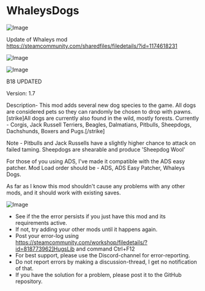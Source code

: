 # WhaleysDogs

![Image](https://i.imgur.com/buuPQel.png)

Update of Whaleys mod
https://steamcommunity.com/sharedfiles/filedetails/?id=1174618231

![Image](https://i.imgur.com/pufA0kM.png)

	
![Image](https://i.imgur.com/Z4GOv8H.png)

B18 UPDATED

Version: 1.7
	
Description-
This mod adds several new dog species to the game. All dogs are considered pets so they can randomly be chosen to drop with pawns. [strike]All dogs are currently also found in the wild, mostly forests. Currently - Corgis, Jack Russell Terriers, Beagles, Dalmatians, Pitbulls, Sheepdogs, Dachshunds, Boxers and Pugs.[/strike]

Note - 
Pitbulls and Jack Russells have a slightly higher chance to attack on failed taming. 
Sheepdogs are shearable and produce 'Sheepdog Wool' 

For those of you using ADS, I've made it compatible with the ADS easy patcher. Mod Load order should be -
ADS, ADS Easy Patcher, Whaleys Dogs. 

As far as I know this mod shouldn't cause any problems with any other mods, and it should work with existing saves.

![Image](https://i.imgur.com/PwoNOj4.png)



-  See if the the error persists if you just have this mod and its requirements active.
-  If not, try adding your other mods until it happens again.
-  Post your error-log using https://steamcommunity.com/workshop/filedetails/?id=818773962]HugsLib and command Ctrl+F12
-  For best support, please use the Discord-channel for error-reporting.
-  Do not report errors by making a discussion-thread, I get no notification of that.
-  If you have the solution for a problem, please post it to the GitHub repository.





